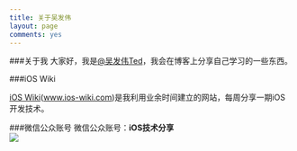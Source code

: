 ```yaml
---
title: 关于吴发伟
layout: page
comments: yes
---
```

###关于我
大家好，我是[@吴发伟Ted](http://weibo.com/wufawei)，我会在博客上分享自己学习的一些东西。

###iOS Wiki

[iOS Wiki][1](www.ios-wiki.com)是我利用业余时间建立的网站，每周分享一期iOS开发技术。

###微信公众账号
微信公众账号：**iOS技术分享**  
![](http://farm3.staticflickr.com/2826/10855679484_56b7429bd6_m.jpg)

[1]:http://www.ios-wiki.com